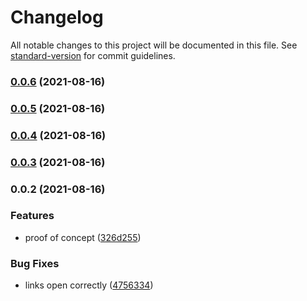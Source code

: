 # Changelog

All notable changes to this project will be documented in this file. See [standard-version](https://github.com/conventional-changelog/standard-version) for commit guidelines.

### [0.0.6](https://github.com/Aidurber/tag-page-preview/compare/v0.0.5...v0.0.6) (2021-08-16)

### [0.0.5](https://github.com/Aidurber/tag-page-preview/compare/v0.0.4...v0.0.5) (2021-08-16)

### [0.0.4](https://github.com/Aidurber/tag-page-preview/compare/v0.0.3...v0.0.4) (2021-08-16)

### [0.0.3](https://github.com/Aidurber/tag-page-preview/compare/v0.0.2...v0.0.3) (2021-08-16)

### 0.0.2 (2021-08-16)


### Features

* proof of concept ([326d255](https://github.com/Aidurber/tag-page-preview/commit/326d255cc5b2b4dc8189abdf0204b1e339cf11d8))


### Bug Fixes

* links open correctly ([4756334](https://github.com/Aidurber/tag-page-preview/commit/475633439306cf013b82a9d270e01a3e5b0a79e0))
